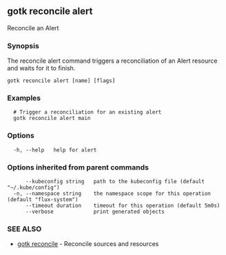 ## gotk reconcile alert

Reconcile an Alert

### Synopsis

The reconcile alert command triggers a reconciliation of an Alert resource and waits for it to finish.

```
gotk reconcile alert [name] [flags]
```

### Examples

```
  # Trigger a reconciliation for an existing alert
  gotk reconcile alert main

```

### Options

```
  -h, --help   help for alert
```

### Options inherited from parent commands

```
      --kubeconfig string   path to the kubeconfig file (default "~/.kube/config")
  -n, --namespace string    the namespace scope for this operation (default "flux-system")
      --timeout duration    timeout for this operation (default 5m0s)
      --verbose             print generated objects
```

### SEE ALSO

* [gotk reconcile](gotk_reconcile.md)	 - Reconcile sources and resources

